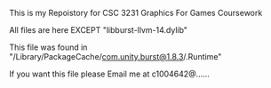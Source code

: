 This is my Repoistory for CSC 3231 Graphics For Games Coursework

All files are here EXCEPT "libburst-llvm-14.dylib"

This file was found in "/Library/PackageCache/com.unity.burst@1.8.3/.Runtime"

If you want this file please Email me at c1004642@......
